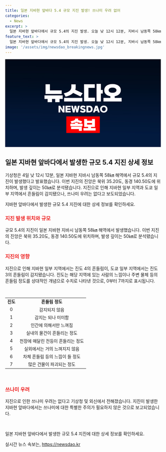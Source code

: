 ```yaml
---
title: 일본 지바현 앞바다 5.4 규모 지진 발생! 쓰나미 우려 없어
categories:
  - News
excerpt: >
  일본 지바현 앞바다에서 규모 5.4의 지진 발생. 오늘 낮 12시 12분, 지바시 남동쪽 58㎞ 해역에서 발생. 지진 깊이는 50㎞로 분석됐으며, 지바현과 도쿄에서 흔들림을 느꼈지만 쓰나미 우려는 없다고 함. 지진 등급은 지역별 흔들림 정도를 상대적으로 수치화한 것으로, 이번 지진으로 일부 지역에서 진도 4~3의 흔들림이 감지됐음. (150자)
feature_text: >
  일본 지바현 앞바다에서 규모 5.4의 지진 발생. 오늘 낮 12시 12분, 지바시 남동쪽 58㎞ 해역에서 발생. 지진 깊이는 50㎞로 분석됐으며, 지바현과 도쿄에서 흔들림을 느꼈지만 쓰나미 우려는 없다고 함. 지진 등급은 지역별 흔들림 정도를 상대적으로 수치화한 것으로, 이번 지진으로 일부 지역에서 진도 4~3의 흔들림이 감지됐음. (150자)
image: '/assets/img/newsdao_breakingnews.jpg'
---
```


<p><img src="/assets/img/newsdao_breakingnews.jpg" alt="cryptoinkorea 속보" /></p>

<h2 data-ke-size="size26">일본 지바현 앞바다에서 발생한 규모 5.4 지진 상세 정보</h2>

<p>기상청은 4일 낮 12시 12분, 일본 지바현 지바시 남동쪽 58㎞ 해역에서 규모 5.4의 지진이 발생했다고 발표했습니다. 이번 지진의 진앙은 북위 35.20도, 동경 140.50도에 위치하며, 발생 깊이는 50㎞로 분석됐습니다. 지진으로 인해 지바현 일부 지역과 도쿄 일부 지역에서 흔들림이 감지됐으나, 쓰나미 우려는 없다고 보도되었습니다.</p>

<p data-ke-size="size16">지바현 앞바다에서 발생한 규모 5.4 지진에 대한 상세 정보를 확인하세요.</p>

<h3><b><span style="color: #ee2323;">지진 발생 위치와 규모</span></b></h3>

<p>규모 5.4의 지진이 일본 지바현 지바시 남동쪽 58㎞ 해역에서 발생했습니다. 이번 지진의 진앙은 북위 35.20도, 동경 140.50도에 위치하며, 발생 깊이는 50㎞로 분석됐습니다.</p>

<h3><b><span style="color: #ee2323;">지진의 영향</span></b></h3>

<p>지진으로 인해 지바현 일부 지역에서는 진도 4의 흔들림이, 도쿄 일부 지역에서는 진도 3의 흔들림이 감지됐습니다. 진도는 해당 지역에 있는 사람의 느낌이나 주변 물체 등의 흔들림 정도를 상대적인 개념으로 수치로 나타낸 것으로, 0부터 7까지로 표시됩니다.</p>

<p data-ke-size="size16">&nbsp;</p>

<table>
<tbody>
<tr>
<td style="text-align: center; height: 17px;"><b>진도</b></td>
<td style="text-align: center; height: 17px;"><b>흔들림 정도</b></td>
</tr>
<tr>
<td style="text-align: center; height: 17px;">0</td>
<td style="text-align: center; height: 17px;">감지되지 않음</td>
</tr>
<tr>
<td style="text-align: center; height: 17px;">1</td>
<td style="text-align: center; height: 17px;">감지는 되나 미미함</td>
</tr>
<tr>
<td style="text-align: center; height: 17px;">2</td>
<td style="text-align: center; height: 17px;">인간에 의해서만 느껴짐</td>
</tr>
<tr>
<td style="text-align: center; height: 17px;">3</td>
<td style="text-align: center; height: 17px;">실내의 물건이 흔들리는 정도</td>
</tr>
<tr>
<td style="text-align: center; height: 17px;">4</td>
<td style="text-align: center; height: 17px;">천장에 매달린 전등이 흔들리는 정도</td>
</tr>
<tr>
<td style="text-align: center; height: 17px;">5</td>
<td style="text-align: center; height: 17px;">실외에서는 거의 느껴지지 않음</td>
</tr>
<tr>
<td style="text-align: center; height: 17px;">6</td>
<td style="text-align: center; height: 17px;">차체 흔들림 등의 느낌이 들 정도</td>
</tr>
<tr>
<td style="text-align: center; height: 17px;">7</td>
<td style="text-align: center; height: 17px;">많은 건물이 파괴되는 정도</td>
</tr>
</tbody>
</table>

<p data-ke-size="size16">&nbsp;</p>

<h3><b><span style="color: #ee2323;">쓰나미 우려</span></b></h3>

<p>지진으로 인한 쓰나미 우려는 없다고 기상청 및 외신에서 전해졌습니다. 지진이 발생한 지바현 앞바다에서는 쓰나미에 대한 특별한 주의가 필요하지 않은 것으로 보고되었습니다.</p>

<p data-ke-size="size16">&nbsp;</p>

<p data-ke-size="size16">일본 지바현 앞바다에서 발생한 규모 5.4 지진에 대한 상세 정보를 확인하세요.</p>
실시간 뉴스 속보는, <a href="https://newsdao.kr" rel="dofollow">https://newsdao.kr</a>



